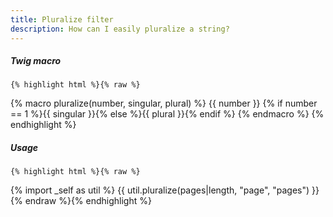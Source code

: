 ```yaml
---
title: Pluralize filter
description: How can I easily pluralize a string?
---
```


<div class="one-half">
    <h5>Twig macro</h5>

    {% highlight html %}{% raw %}
{% macro pluralize(number, singular, plural) %}
    {{ number }} {% if number == 1 %}{{ singular }}{% else %}{{ plural }}{% endif %}
{% endmacro %}
    {% endhighlight %}
</div>

<div class="one-half last">
    <h5>Usage</h5>

    {% highlight html %}{% raw %}
{% import _self as util %}
{{ util.pluralize(pages|length, "page", "pages") }}
    {% endraw %}{% endhighlight %}
</div>

<div class="clear"></div>